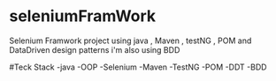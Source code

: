 # seleniumFramWork
Selenium Framwork project using java , Maven , testNG , POM and DataDriven design patterns 
i'm also using BDD

#Teck Stack
-java
-OOP
-Selenium
-Maven
-TestNG
-POM
-DDT
-BDD


